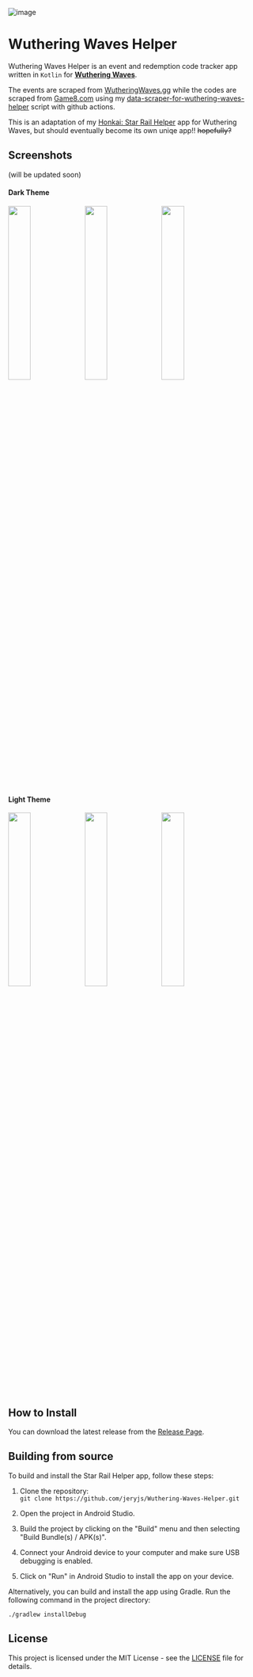 ![image](https://github.com/jeryjs/Star-Rail-Helper/assets/77010142/5e631332-d8a7-4071-94d1-28ee417ea9a3)
# Wuthering Waves Helper

Wuthering Waves Helper is an event and redemption code tracker app written in `Kotlin` for [**Wuthering Waves**](https://wutheringwaves.kurogames.com/en/).

The events are scraped from [WutheringWaves.gg](https://wutheringwaves.gg/news/event/) while the codes are scraped from [Game8.com](https://game8.co/games/Wuthering-Waves/) using my [data-scraper-for-wuthering-waves-helper](https://github.com/jeryjs/Wuthering-Waves-Helper/tree/main/data-scraper) script with github actions.

This is an adaptation of my [Honkai: Star Rail Helper](https://github.com/jeryjs/Star-Rail-Helper) app for Wuthering Waves, but should eventually become its own uniqe app!! ~~hopefully?~~

## Screenshots
(will be updated soon)
#### Dark Theme
<img src="https://github.com/jeryjs/Star-Rail-Helper/assets/77010142/d76e201f-283d-424c-9606-0ce96bafd559" width=30%>
<img src="https://github.com/jeryjs/Star-Rail-Helper/assets/77010142/b8afbf2e-a5c5-49f0-b78b-8e053224ab63" width=30%>
<img src="https://github.com/jeryjs/Star-Rail-Helper/assets/77010142/fc65f1da-f39f-4eea-8526-7138332a9a2a" width=30%>

#### Light Theme
<img src="https://github.com/jeryjs/Star-Rail-Helper/assets/77010142/0efe2ffa-2735-41ef-aa26-33f357161da9" width=30%>
<img src="https://github.com/jeryjs/Star-Rail-Helper/assets/77010142/07a5bb08-3877-4743-ad5d-ec78a0e4ed53" width=30%>
<img src="https://github.com/jeryjs/Star-Rail-Helper/assets/77010142/59e7cf52-7b85-480f-b2a4-9a613230f84f" width=30%>

## How to Install
You can download the latest release from the [Release Page](https://github.com/jeryjs/Wuthering-Waves-Helper/releases/latest).

## Building from source

To build and install the Star Rail Helper app, follow these steps:

1. Clone the repository:    
`git clone https://github.com/jeryjs/Wuthering-Waves-Helper.git`

2. Open the project in Android Studio.

3. Build the project by clicking on the "Build" menu and then selecting "Build Bundle(s) / APK(s)".

4. Connect your Android device to your computer and make sure USB debugging is enabled.

5. Click on "Run" in Android Studio to install the app on your device.

Alternatively, you can build and install the app using Gradle. Run the following command in the project directory:

`./gradlew installDebug`


## License

This project is licensed under the MIT License - see the [LICENSE](LICENSE) file for details.
